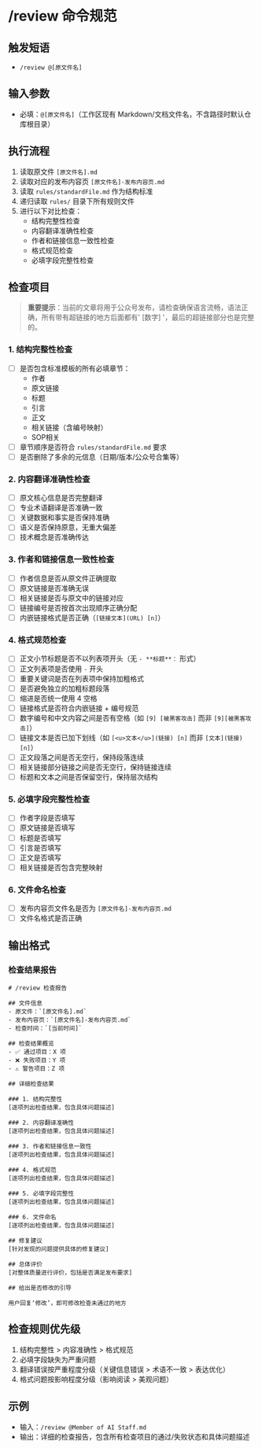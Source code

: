 # /review 命令规范

## 触发短语
- `/review @[原文件名]`

## 输入参数
- 必填：`@[原文件名]`（工作区现有 Markdown/文档文件名，不含路径时默认仓库根目录）

## 执行流程
1. 读取原文件 `[原文件名].md`
2. 读取对应的发布内容页 `[原文件名]-发布内容页.md`
3. 读取 `rules/standardFile.md` 作为结构标准
4. 递归读取 `rules/` 目录下所有规则文件
5. 进行以下对比检查：
   - 结构完整性检查
   - 内容翻译准确性检查
   - 作者和链接信息一致性检查
   - 格式规范检查
   - 必填字段完整性检查

## 检查项目

> **重要提示**：当前的文章将用于公众号发布，请检查确保语言流畅，语法正确，所有带有超链接的地方后面都有' [数字] '，最后的超链接部分也是完整的。

### 1. 结构完整性检查
- [ ] 是否包含标准模板的所有必填章节：
  - 作者
  - 原文链接
  - 标题
  - 引言
  - 正文
  - 相关链接（含编号映射）
  - SOP相关
- [ ] 章节顺序是否符合 `rules/standardFile.md` 要求
- [ ] 是否删除了多余的元信息（日期/版本/公众号合集等）

### 2. 内容翻译准确性检查
- [ ] 原文核心信息是否完整翻译
- [ ] 专业术语翻译是否准确一致
- [ ] 关键数据和事实是否保持准确
- [ ] 语义是否保持原意，无重大偏差
- [ ] 技术概念是否准确传达

### 3. 作者和链接信息一致性检查
- [ ] 作者信息是否从原文件正确提取
- [ ] 原文链接是否准确无误
- [ ] 相关链接是否与原文中的链接对应
- [ ] 链接编号是否按首次出现顺序正确分配
- [ ] 内嵌链接格式是否正确（`[链接文本](URL) [n]`）

### 4. 格式规范检查
- [ ] 正文小节标题是否不以列表项开头（无 `- **标题**：` 形式）
- [ ] 正文列表项是否使用 `-` 开头
- [ ] 重要关键词是否在列表项中保持加粗格式
- [ ] 是否避免独立的加粗标题段落
- [ ] 缩进是否统一使用 4 空格
- [ ] 链接格式是否符合内嵌链接 + 编号规范
- [ ] 数字编号和中文内容之间是否有空格（如 `[9] [被黑客攻击]` 而非 `[9][被黑客攻击]`）
- [ ] 链接文本是否已加下划线（如 `[<u>文本</u>](链接) [n]` 而非 `[文本](链接) [n]`）
- [ ] 正文段落之间是否无空行，保持段落连续
- [ ] 相关链接部分链接之间是否无空行，保持链接连续
- [ ] 标题和文本之间是否保留空行，保持层次结构

### 5. 必填字段完整性检查
- [ ] 作者字段是否填写
- [ ] 原文链接是否填写
- [ ] 标题是否填写
- [ ] 引言是否填写
- [ ] 正文是否填写
- [ ] 相关链接是否包含完整映射

### 6. 文件命名检查
- [ ] 发布内容页文件名是否为 `[原文件名]-发布内容页.md`
- [ ] 文件名格式是否正确

## 输出格式

### 检查结果报告
```
# /review 检查报告

## 文件信息
- 原文件：`[原文件名].md`
- 发布内容页：`[原文件名]-发布内容页.md`
- 检查时间：`[当前时间]`

## 检查结果概览
- ✅ 通过项目：X 项
- ❌ 失败项目：Y 项
- ⚠️ 警告项目：Z 项

## 详细检查结果

### 1. 结构完整性
[逐项列出检查结果，包含具体问题描述]

### 2. 内容翻译准确性
[逐项列出检查结果，包含具体问题描述]

### 3. 作者和链接信息一致性
[逐项列出检查结果，包含具体问题描述]

### 4. 格式规范
[逐项列出检查结果，包含具体问题描述]

### 5. 必填字段完整性
[逐项列出检查结果，包含具体问题描述]

### 6. 文件命名
[逐项列出检查结果，包含具体问题描述]

## 修复建议
[针对发现的问题提供具体的修复建议]

## 总体评价
[对整体质量进行评价，包括是否满足发布要求]

## 给出是否修改的引导

用户回复‘修改’，即可修改检查未通过的地方
```

## 检查规则优先级
1. 结构完整性 > 内容准确性 > 格式规范
2. 必填字段缺失为严重问题
3. 翻译错误按严重程度分级（关键信息错误 > 术语不一致 > 表达优化）
4. 格式问题按影响程度分级（影响阅读 > 美观问题）

## 示例
- 输入：`/review @Member of AI Staff.md`
- 输出：详细的检查报告，包含所有检查项目的通过/失败状态和具体问题描述
